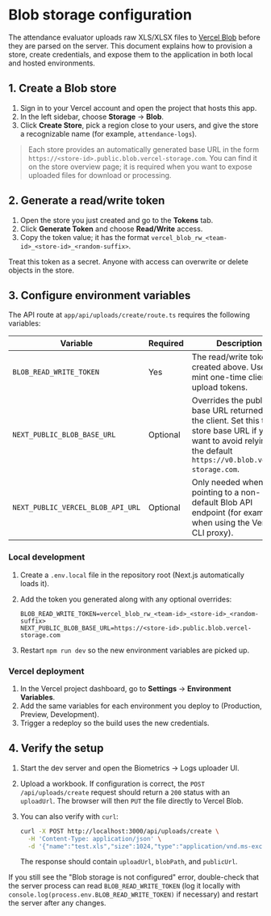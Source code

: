 # Blob storage configuration

The attendance evaluator uploads raw XLS/XLSX files to [Vercel Blob](https://vercel.com/storage/blob) before they are parsed on
the server. This document explains how to provision a store, create credentials, and expose them to the application in both
local and hosted environments.

## 1. Create a Blob store

1. Sign in to your Vercel account and open the project that hosts this app.
2. In the left sidebar, choose **Storage** → **Blob**.
3. Click **Create Store**, pick a region close to your users, and give the store a recognizable name (for example,
   `attendance-logs`).

> Each store provides an automatically generated base URL in the form
> `https://<store-id>.public.blob.vercel-storage.com`. You can find it on the store overview page; it is required when you want
> to expose uploaded files for download or processing.

## 2. Generate a read/write token

1. Open the store you just created and go to the **Tokens** tab.
2. Click **Generate Token** and choose **Read/Write** access.
3. Copy the token value; it has the format `vercel_blob_rw_<team-id>_<store-id>_<random-suffix>`.

Treat this token as a secret. Anyone with access can overwrite or delete objects in the store.

## 3. Configure environment variables

The API route at `app/api/uploads/create/route.ts` requires the following variables:

| Variable | Required | Description |
| --- | --- | --- |
| `BLOB_READ_WRITE_TOKEN` | Yes | The read/write token created above. Used to mint one-time client upload tokens. |
| `NEXT_PUBLIC_BLOB_BASE_URL` | Optional | Overrides the public base URL returned to the client. Set this to the store base URL if you want to avoid relying on the default `https://v0.blob.vercel-storage.com`. |
| `NEXT_PUBLIC_VERCEL_BLOB_API_URL` | Optional | Only needed when pointing to a non-default Blob API endpoint (for example, when using the Vercel CLI proxy). |

### Local development

1. Create a `.env.local` file in the repository root (Next.js automatically loads it).
2. Add the token you generated along with any optional overrides:

   ```dotenv
   BLOB_READ_WRITE_TOKEN=vercel_blob_rw_<team-id>_<store-id>_<random-suffix>
   NEXT_PUBLIC_BLOB_BASE_URL=https://<store-id>.public.blob.vercel-storage.com
   ```

3. Restart `npm run dev` so the new environment variables are picked up.

### Vercel deployment

1. In the Vercel project dashboard, go to **Settings** → **Environment Variables**.
2. Add the same variables for each environment you deploy to (Production, Preview, Development).
3. Trigger a redeploy so the build uses the new credentials.

## 4. Verify the setup

1. Start the dev server and open the Biometrics → Logs uploader UI.
2. Upload a workbook. If configuration is correct, the `POST /api/uploads/create` request should return a `200` status with an
   `uploadUrl`. The browser will then `PUT` the file directly to Vercel Blob.
3. You can also verify with `curl`:

   ```bash
   curl -X POST http://localhost:3000/api/uploads/create \
     -H 'Content-Type: application/json' \
     -d '{"name":"test.xls","size":1024,"type":"application/vnd.ms-excel"}'
   ```

   The response should contain `uploadUrl`, `blobPath`, and `publicUrl`.

If you still see the "Blob storage is not configured" error, double-check that the server process can read
`BLOB_READ_WRITE_TOKEN` (log it locally with `console.log(process.env.BLOB_READ_WRITE_TOKEN)` if necessary) and restart the
server after any changes.
